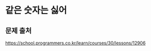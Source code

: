 # 같은 숫자는 싫어

## 문제 출처
https://school.programmers.co.kr/learn/courses/30/lessons/12906


    
    
    
    
    